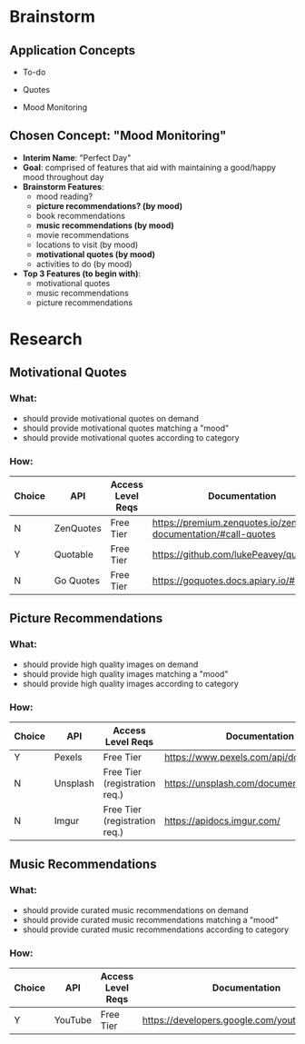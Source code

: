 # Brainstorm

## Application Concepts

- To-do

- Quotes

- Mood Monitoring

## Chosen Concept: "Mood Monitoring"

- **Interim Name**: "Perfect Day"
- **Goal**: comprised of features that aid with maintaining a good/happy mood throughout day
- **Brainstorm Features**:
  - mood reading?
  - **picture recommendations? (by mood)**
  - book recommendations
  - **music recommendations (by mood)**
  - movie recommendations
  - locations to visit (by mood)
  - **motivational quotes (by mood)**
  - activities to do (by mood)
- **Top 3 Features (to begin with)**:
  - motivational quotes
  - music recommendations
  - picture recommendations

# Research

## Motivational Quotes

### What:

- should provide motivational quotes on demand
- should provide motivational quotes matching a "mood"
- should provide motivational quotes according to category

### How:

| Choice | API       | Access Level Reqs | Documentation                                                     |
| ------ | --------- | ----------------- | ----------------------------------------------------------------- |
| N      | ZenQuotes | Free Tier         | https://premium.zenquotes.io/zenquotes-documentation/#call-quotes |
| Y      | Quotable  | Free Tier         | https://github.com/lukePeavey/quotable                            |
| N      | Go Quotes | Free Tier         | https://goquotes.docs.apiary.io/#                                 |

## Picture Recommendations

### What:

- should provide high quality images on demand
- should provide high quality images matching a "mood"
- should provide high quality images according to category

### How:

| Choice | API      | Access Level Reqs             | Documentation                             |
| ------ | -------- | ----------------------------- | ----------------------------------------- |
| Y      | Pexels   | Free Tier                     | https://www.pexels.com/api/documentation/ |
| N      | Unsplash | Free Tier (registration req.) | https://unsplash.com/documentation        |
| N      | Imgur    | Free Tier (registration req.) | https://apidocs.imgur.com/                |

## Music Recommendations

### What:

- should provide curated music recommendations on demand
- should provide curated music recommendations matching a "mood"
- should provide curated music recommendations according to category

### How:

| Choice | API     | Access Level Reqs | Documentation                                 |
| ------ | ------- | ----------------- | --------------------------------------------- |
| Y      | YouTube | Free Tier         | https://developers.google.com/youtube/v3/docs |
